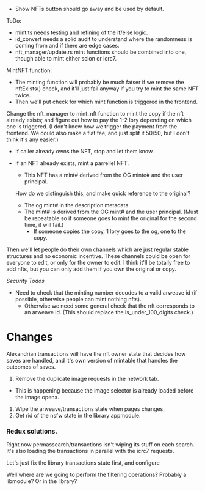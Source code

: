 
- Show NFTs button should go away and be used by default.

ToDo: 
- mint.ts needs testing and refining of the if/else logic.
- id_convert needs a solid audit to understand where the randomness is coming from and if there are edge cases.
- nft_manager/update.rs mint functions should be combined into one, though able to mint either scion or icrc7.


MintNFT function:


- The minting function will probably be much fatser if we remove the nftExists() check, and it'll just fail anyway if you try to mint the same NFT twice.
- Then we'll put check for which mint function is triggered in the frontend.

Change the nft_manager to mint_nft function to mint the copy if the nft already exists; and figure out how to pay the 1-2 lbry depending on which one is triggered. (I don't know how we trigger the payment from the frontend. We could also make a flat fee, and just split it 50/50, but I don't think it's any easier.)




- If caller already owns the NFT, stop and let them know.
- If an NFT already exists, mint a parrellel NFT.
  - This NFT has a mint# derived from the OG minte# and the user principal.

  How do we distinguish this, and make quick reference to the original?
    - The og mint# in the description metadata.
    - The mint# is derived from the OG mint# and the user principal. (Must be repeatable so if someone goes to mint the original for the second time, it will fail.)
      - If someone copies the copy, 1 lbry goes to the og, one to the copy.


Then we'll let people do their own channels which are just regular stable structures and no economic incentive. 
These channels could be open for everyone to edit, or only for the owner to edit.
I think it'll be totally free to add nfts, but you can only add them if you own the original or copy.

*Security Todos*
- Need to check that the minting number decodes to a valid arweave id (if possible, otherwise people can mint nothing nfts).
  - Otherwise we need some general check that the nft corresponds to an arweave id. (This should replace the is_under_100_digits check.)



# Changes

Alexandrian transactions will have the nft owner state that decides how saves are handled, and it's own version of mintable that handles the outcomes of saves.

1. Remove the duplicate image requests in the network tab.
  - This is happening because the image selector is already loaded before the image opens.
1. Wipe the arweave/transactions state when pages changes.
1. Get rid of the nsfw state in the library appmodule.



### Redux solutions.

Right now permassearch/transactions isn't wiping its stuff on each search. It's also loading the transactions in parallel with the icrc7 requests.

Let's just fix the library transactions state first, and configure 

Well where are we going to perform the filtering operations? Probably a libmodule? Or in the library?

